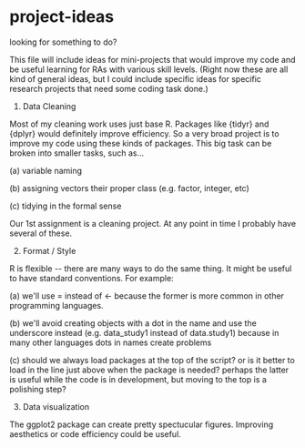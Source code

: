 # project-ideas
looking for something to do?

This file will include ideas for mini-projects that would improve my code and be useful learning for RAs with various skill levels. (Right now these are all kind of general ideas, but I could include specific ideas for specific research projects that need some coding task done.)


1. Data Cleaning

Most of my cleaning work uses just base R. Packages like {tidyr} and {dplyr} would definitely improve efficiency. So a very broad project is to improve my code using these kinds of packages. This big task can be broken into smaller tasks, such as...


 (a) variable naming
 
 (b) assigning vectors their proper class (e.g. factor, integer, etc)
 
 (c) tidying in the formal sense
 
 Our 1st assignment is a cleaning project. At any point in time I probably have several of these.
 
 
 
 2. Format / Style
 
 R is flexible -- there are many ways to do the same thing. It might be useful to have standard conventions. For example:
 
 (a) we'll use = instead of <- because the former is more common in other programming languages.
 
 (b) we'll avoid creating objects with a dot in the name and use the underscore instead (e.g. data_study1 instead of data.study1) because in many other languages dots in names create problems
 
 (c) should we always load packages at the top of the script? or is it better to load in the line just above when the package is needed? perhaps the latter is useful while the code is in development, but moving to the top is a polishing step?
 
 
 3. Data visualization
 
 The ggplot2 package can create pretty spectucular figures. Improving aesthetics or code efficiency could be useful.
 
 
